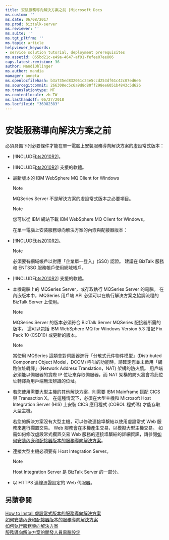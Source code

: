 ```yaml
---
title: 安裝服務導向解決方案之前 |Microsoft Docs
ms.custom: ''
ms.date: 06/08/2017
ms.prod: biztalk-server
ms.reviewer: ''
ms.suite: ''
ms.tgt_pltfrm: ''
ms.topic: article
helpviewer_keywords:
- service solution tutorial, deployment prerequisites
ms.assetid: 865bd21c-e49a-4647-af91-fefee07ee806
caps.latest.revision: 36
author: MandiOhlinger
ms.author: mandia
manager: anneta
ms.openlocfilehash: b3a735ed832051c24e5ccd253df61c42c07ed6e6
ms.sourcegitcommit: 266308ec5c6a9d8d80ff298ee6051b4843c5d626
ms.translationtype: MT
ms.contentlocale: zh-TW
ms.lasthandoff: 06/27/2018
ms.locfileid: "36982383"
---
```

# <a name="before-installing-the-service-oriented-solution"></a>安裝服務導向解決方案之前
必須具備下列必要條件才能在單一電腦上安裝服務導向解決方案的虛設常式版本：  
  
- [!INCLUDE[bts2010R2](../includes/bts2010r2-md.md)]。  
  
- [!INCLUDE[bts2010R2](../includes/bts2010r2-md.md)] 支援的軟體。  
  
- 最新版本的 IBM WebSphere MQ Client for Windows  
  
  > [!NOTE]
  >  MQSeries Server 不是解決方案的虛設常式版本之必要項目。  
  
  > [!NOTE]
  >  您可以從 IBM 網站下載 IBM WebSphere MQ Client for Windows。  
  
  在單一電腦上安裝服務導向解決方案的內嵌與配接器版本：  
  
- [!INCLUDE[bts2010R2](../includes/bts2010r2-md.md)]。  
  
  > [!NOTE]
  >  必須要有網域帳戶以對應「企業單一登入」(SSO) 認證。 建議在 BizTalk 服務和 ENTSSO 服務帳戶使用網域帳戶。  
  
- [!INCLUDE[bts2010R2](../includes/bts2010r2-md.md)] 支援的軟體。  
  
- 本機電腦上的 MQSeries Server，或存取執行 MQSeries Server 的電腦。 在內嵌版本中，MQSeries 用戶端 API 必須可以在執行解決方案之協調流程的 BizTalk Server 上使用。  
  
  > [!NOTE]
  >  MQSeries Server 的版本必須符合 BizTalk Server MQSeries 配接器所需的版本。 這可以包括 IBM WebSphere MQ for Windows Version 5.3 搭配 Fix Pack 10 (CSD10) 或更新的版本。  
  
  > [!NOTE]
  >  當使用 MQSeries 這類會對伺服器進行「分散式元件物件模型」(Distributed Component Object Model，DCOM) 呼叫的功能時，請確定您並未啟用「網路位址轉譯」(Network Address Translation，NAT) 架構的防火牆。 用戶端必須能以伺服器的實際 IP 位址來存取伺服器，而 NAT 架構的防火牆會將此位址轉譯為用戶端無法辨識的位址。  
  
- 若您使用需要大型主機的其他解決方案，則需要 IBM Mainframe 搭配 CICS 與 Transaction X。 在這種情況下，必須在大型主機和 Microsoft Host Integration Server (HIS) 上安裝 CICS 應用程式 (COBOL 程式碼) 才能存取大型主機。  
  
   若您的解決方案沒有大型主機，可以修改連接埠繫結以使用虛設常式 Web 服務來進行擱置交易。 Web 服務會在本機產生交易，以模擬大型主機交易。 如需如何修改虛設常式擱置交易 Web 服務的連接埠繫結的詳細資訊，請參閱[如何安裝內嵌和配接器版本的服務導向解決方案](../core/how-to-install-the-inline-and-adapter-versions-of-the-service-oriented-solution.md)。  
  
- 連接大型主機必須要有 Host Integration Server。  
  
  > [!NOTE]
  >  Host Integration Server 是 BizTalk Server 的一部分。  
  
- 以 HTTPS 連線憑證設定的 Web 伺服器。  
  
## <a name="see-also"></a>另請參閱  
 [How to Install 虛設常式版本的服務導向解決方案](../core/how-to-install-the-stub-version-of-the-service-oriented-solution.md)   
 [如何安裝內嵌和配接器版本的服務導向解決方案](../core/how-to-install-the-inline-and-adapter-versions-of-the-service-oriented-solution.md)   
 [如何執行服務導向解決方案](../core/how-to-run-the-service-oriented-solution.md)   
 [服務導向解決方案的開發人員電腦設定](../core/developer-machine-setup-for-the-service-oriented-solution.md)